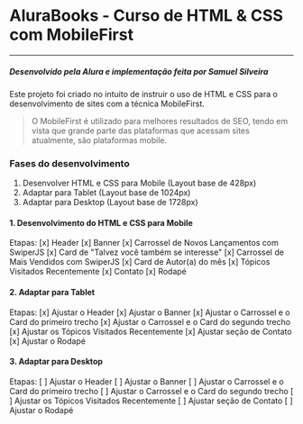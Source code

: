 # AluraBooks - Curso de HTML & CSS com MobileFirst
---
##### Desenvolvido pela Alura e implementação feita por Samuel Silveira
Este projeto foi criado no intuito de instruir o uso de HTML e CSS para o desenvolvimento de sites com a técnica MobileFirst.
> O MobileFirst é utilizado para melhores resultados de SEO, tendo em vista que grande parte das plataformas que acessam sites atualmente, são plataformas mobile.

### Fases do desenvolvimento

1. Desenvolver HTML e CSS para Mobile (Layout base de 428px)
2. Adaptar para Tablet (Layout base de 1024px)
3. Adaptar para Desktop (Layout base de 1728px)


#### 1. Desenvolvimento do HTML e CSS para Mobile
Etapas:
[x] Header
[x] Banner
[x] Carrossel de Novos Lançamentos com SwiperJS
[x] Card de "Talvez você também se interesse"
[x] Carrossel de Mais Vendidos com SwiperJS
[x] Card de Autor(a) do mês
[x] Tópicos Visitados Recentemente
[x] Contato
[x] Rodapé

#### 2. Adaptar para Tablet
Etapas:
[x] Ajustar o Header
[x] Ajustar o Banner
[x] Ajustar o Carrossel e o Card do primeiro trecho
[x] Ajustar o Carrossel e o Card do segundo trecho
[x] Ajustar os Tópicos Visitados Recentemente
[x] Ajustar seção de Contato
[x] Ajustar o Rodapé

#### 3. Adaptar para Desktop
Etapas:
[ ] Ajustar o Header
[ ] Ajustar o Banner
[ ] Ajustar o Carrossel e o Card do primeiro trecho
[ ] Ajustar o Carrossel e o Card do segundo trecho
[ ] Ajustar os Tópicos Visitados Recentemente
[ ] Ajustar seção de Contato
[ ] Ajustar o Rodapé